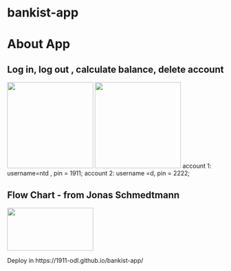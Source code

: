 # bankist-app
<h1>About App</h1>
<h2>Log in, log out , calculate balance, delete account </h2>
<image src="https://user-images.githubusercontent.com/62139508/185736695-57097926-26f9-4920-96ed-d44b273139f3.png" width="200" />
<image src="https://user-images.githubusercontent.com/62139508/185736714-a2a5d784-6d5d-4b5f-9bb9-09b393e8cd80.png" width="200" />
account 1: username=ntd , pin = 1911;
account 2: username =d, pin = 2222;
<h2>Flow Chart - from Jonas Schmedtmann </h2>
<image src="https://user-images.githubusercontent.com/62139508/185736518-baa37cac-ed07-43b1-bb60-a68d2004bb58.png" width="200" height="100"/>
<p> Deploy in https://1911-odl.github.io/bankist-app/ </p> 

